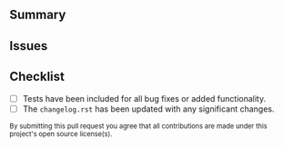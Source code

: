 ## Summary

<!-- Describe these changes -->

## Issues

<!-- Link the issues this change resolves (if any) -->

## Checklist

-   [ ] Tests have been included for all bug fixes or added functionality.
-   [ ] The `changelog.rst` has been updated with any significant changes.

<sub>By submitting this pull request you agree that all contributions are made under this project's open source license(s).</sub>
